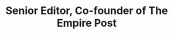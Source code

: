 ---
title: Senior Editor, Co-founder of The Empire Post
position: 19
name: Digby Hogan
bio: |-
    Meet your instructor Digby Hogan, Co-Founder and Senior Editor of The Empire Post. With an incredibly strong work ethic and a love for all things film making, Digby has been working in Film & TV since his late teens.

    At 21 years of age he started his first full time position as an Offline Editor at Cutting Edge Brisbane and since then has developed his skills as a Senior Editor and Motion Graphics Artist. In 2013 Digby established himself as a highly regarded freelance editor, traveling across Australia and internationally editing all type of projects. From TVCs, to Feature Films and documentaries, Digby has experience across multiple platforms and multiple softwares.

    In 2014 Digby and Co-Founder Nicole Manns created The Empire Post, a boutique post facility based around a collective of young creatives. Growing from strength to strength, the natural progression was to add an online learning platform to their offering. Built to empower and upskill other creatives and businesses alike to tell their story! Cue Empire Online.
Image: "/assets/images/educators/digby-hogan.jpg"
Website: https://www.theempirepost.com/
Twitter: 
Facebook: 
Instagram: 
Youtube: 
Vimeo: 
--- 